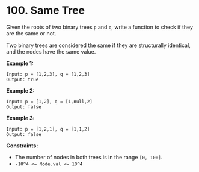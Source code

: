 # 100. Same Tree

Given the roots of two binary trees `p` and `q`, write a function to check if they are the same or not.

Two binary trees are considered the same if they are structurally identical, and the nodes have the same value.

**Example 1:**

```
Input: p = [1,2,3], q = [1,2,3]
Output: true
```

**Example 2:**

```
Input: p = [1,2], q = [1,null,2]
Output: false
```

**Example 3:**

```
Input: p = [1,2,1], q = [1,1,2]
Output: false
```

**Constraints:**

* The number of nodes in both trees is in the range `[0, 100]`.
* `-10^4 <= Node.val <= 10^4`

